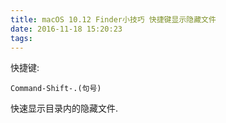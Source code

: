 ```yaml
---
title: macOS 10.12 Finder小技巧 快捷键显示隐藏文件
date: 2016-11-18 15:20:23
tags:
---
```

快捷键:

    Command-Shift-.(句号)

快速显示目录内的隐藏文件.
